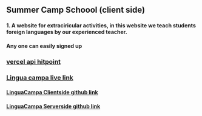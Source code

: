 
## Summer Camp Schoool (client side)

#### 1. A website for extraciricular activities, in this website we teach students foreign languages by our experienced teacher.

#### Any one can easily signed up 



### [vercel api hitpoint](https://linguacampa.vercel.app/)

### [Lingua campa live link](https://linguacampa.web.app/)

#### [LinguaCampa Clientside github link](https://github.com/programming-hero-web-course1/b712-summer-camp-client-side-hasankarim18)

#### [LinguaCampa Serverside github link](https://github.com/programming-hero-web-course1/b7a12-summer-camp-server_side-hasankarim18)